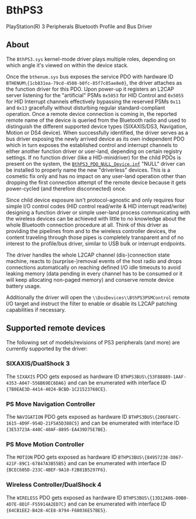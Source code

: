 # BthPS3

PlayStation(R) 3 Peripherals Bluetooth Profile and Bus Driver

## About

The `BthPS3.sys` kernel-mode driver plays multiple roles, depending on which angle it's viewed on within the device stack.

Once the `bthenum.sys` bus exposes the service PDO with hardware ID `BTHENUM\{1cb831ea-79cd-4508-b0fc-85f7c85ae8e0}`, the driver attaches as the function driver for this PDO. Upon power-up it registers an L2CAP server listening for the "artificial" PSMs `0x5053` for HID Control and `0x5055` for HID Interrupt channels effectively bypassing the reserved PSMs `0x11` and `0x13` gracefully without disturbing regular standard-compliant operation. Once a remote device connection is coming in, the reported remote name of the device is queried from the Bluetooth radio and used to distinguish the different supported device types (SIXAXIS/DS3, Navigation, Motion or DS4 device). When successfully identified, the driver serves as a bus driver exposing the newly arrived device as its own independent PDO which in turn exposes the established control and interrupt channels to either another function driver or user-land, depending on certain registry settings. If no function driver (like a HID-minidriver) for the child PDOs is present on the system, the [`BthPS3_PDO_NULL_Device.inf`](./BthPS3_PDO_NULL_Device.inf) "NULL" driver can be installed to properly name the new "driverless" devices. This is a cosmetic fix only and has no impact on any user-land operation other than dropping the first connection attempt of the remote device because it gets power-cycled (and therefore disconnected) once.

Since child device exposure isn't protocol-agnostic and only requires four simple I/O control codes (HID control read/write & HID interrupt read/write) designing a function driver or simple user-land process communicating with the wireless devices can be achieved with little to no knowledge about the whole Bluetooth connection procedure at all. Think of this driver as providing the pipelines from and to the wireless controller devices, the content traveling through those pipes is completely transparent and of no interest to the profile/bus driver, similar to USB bulk or interrupt endpoints.

The driver handles the whole L2CAP channel (dis-)connection state machine, reacts to (surprise-)removal events of the host radio and drops connections automatically on reaching defined I/O idle timeouts to avoid leaking memory (data pending in every channel has to be consumed or it will keep allocating non-paged memory) and conserve remote device battery usage.

Additionally the driver will open the `\\DosDevices\\BthPS3PSMControl` remote I/O target and instruct the filter to enable or disable its L2CAP patching capabilities if necessary.

## Supported remote devices

The following set of models/revisions of PS3 peripherals (and more) are currently supported by the driver:

### SIXAXIS/DualShock 3

The `SIXAXIS` PDO gets exposed as hardware ID `BTHPS3BUS\{53F88889-1AAF-4353-A047-556B69EC6DA6}` and can be enumerated with interface ID `{7B0EAE3D-4414-4024-BCBD-1C21523768CE}`.

### PS Move Navigation Controller

The `NAVIGATION` PDO gets exposed as hardware ID `BTHPS3BUS\{206F84FC-1615-4D9F-954D-21F5A5D388C5}` and can be enumerated with interface ID `{3E53723A-440C-40AF-8895-EA439D75E7BE}`.

### PS Move Motion Controller

The `MOTION` PDO gets exposed as hardware ID `BTHPS3BUS\{84957238-D867-421F-89C1-67847A3B55B5}` and can be enumerated with interface ID `{BCEC605D-233C-4BEF-9A10-F2B81B5297F6}`.

### Wireless Controller/DualShock 4

The `WIRELESS` PDO gets exposed as hardware ID `BTHPS3BUS\{13D12A06-D0B0-4D7E-8D1F-F55914A2ED7C}` and can be enumerated with interface ID `{64CB1EE2-B428-4CE8-8794-F68036E57BE5}`.
